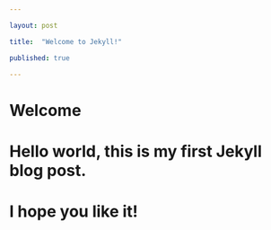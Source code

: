 ```yaml
---

layout: post 

title:  "Welcome to Jekyll!" 

published: true

---
```






# Welcome 

# **Hello world**, this is my first Jekyll blog post. 



# I hope you like it!